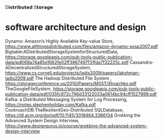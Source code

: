 D𝗶𝘀𝘁𝗿𝗶𝗯𝘂𝘁𝗲𝗱 S𝘁𝗼𝗿𝗮𝗴𝗲

# software architecture and design
Dynamo: Amazon’s Highly Available Key-value Store, https://www.allthingsdistributed.com/files/amazon-dynamo-sosp2007.pdf
Bigtable:ADistributedStorageSystemforStructuredData, https://storage.googleapis.com/pub-tools-public-publication-data/pdf/68a74a85e1662fe02ff3967497f31fda7f32225c.pdf
Cassandra-ADecentralizedStructuredStorageSystem, https://www.cs.cornell.edu/projects/ladis2009/papers/lakshman-ladis2009.pdf
The Hadoop Distributed File System , https://storageconference.us/2010/Papers/MSST/Shvachko.pdf
TheGoogleFileSystem, https://storage.googleapis.com/pub-tools-public-publication-data/pdf/035fc972c796d33122033a0614bc94cff1527999.pdf
Kafka: a Distributed Messaging System for Log Processing, https://notes.stephenholiday.com/Kafka.pdf
CockroachDB:TheResilientGeo-Distributed SQLDatabase, https://dl.acm.org/doi/pdf/10.1145/3318464.3386134
Grokking the Advanced System Design Interview, https://www.designgurus.io/course/grokking-the-advanced-system-design-interview

